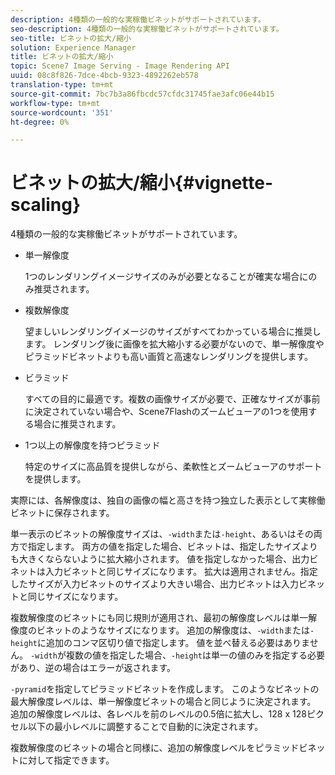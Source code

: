 ```yaml
---
description: 4種類の一般的な実稼働ビネットがサポートされています。
seo-description: 4種類の一般的な実稼働ビネットがサポートされています。
seo-title: ビネットの拡大/縮小
solution: Experience Manager
title: ビネットの拡大/縮小
topic: Scene7 Image Serving - Image Rendering API
uuid: 08c8f826-7dce-4bcb-9323-4892262eb578
translation-type: tm+mt
source-git-commit: 7bc7b3a86fbcdc57cfdc31745fae3afc06e44b15
workflow-type: tm+mt
source-wordcount: '351'
ht-degree: 0%

---
```



# ビネットの拡大/縮小{#vignette-scaling}

4種類の一般的な実稼働ビネットがサポートされています。

* 単一解像度

   1つのレンダリングイメージサイズのみが必要となることが確実な場合にのみ推奨されます。
* 複数解像度

   望ましいレンダリングイメージのサイズがすべてわかっている場合に推奨します。 レンダリング後に画像を拡大縮小する必要がないので、単一解像度やピラミッドビネットよりも高い画質と高速なレンダリングを提供します。
* ビラミッド

   すべての目的に最適です。複数の画像サイズが必要で、正確なサイズが事前に決定されていない場合や、Scene7Flashのズームビューアの1つを使用する場合に推奨されます。
* 1つ以上の解像度を持つピラミッド

   特定のサイズに高品質を提供しながら、柔軟性とズームビューアのサポートを提供します。

実際には、各解像度は、独自の画像の幅と高さを持つ独立した表示として実稼働ビネットに保存されます。

単一表示のビネットの解像度サイズは、`-width`または`-height`、あるいはその両方で指定します。 両方の値を指定した場合、ビネットは、指定したサイズよりも大きくならないように拡大縮小されます。 値を指定しなかった場合、出力ビネットは入力ビネットと同じサイズになります。 拡大は適用されません。指定したサイズが入力ビネットのサイズより大きい場合、出力ビネットは入力ビネットと同じサイズになります。

複数解像度のビネットにも同じ規則が適用され、最初の解像度レベルは単一解像度のビネットのようなサイズになります。 追加の解像度は、`-width`または`-height`に追加のコンマ区切り値で指定します。 値を並べ替える必要はありません。 `-width`が複数の値を指定した場合、`-height`は単一の値のみを指定する必要があり、逆の場合はエラーが返されます。

`-pyramid`を指定してピラミッドビネットを作成します。 このようなビネットの最大解像度レベルは、単一解像度ビネットの場合と同じように決定されます。 追加の解像度レベルは、各レベルを前のレベルの0.5倍に拡大し、128 x 128ピクセル以下の最小レベルに調整することで自動的に決定されます。

複数解像度のビネットの場合と同様に、追加の解像度レベルをピラミッドビネットに対して指定できます。
